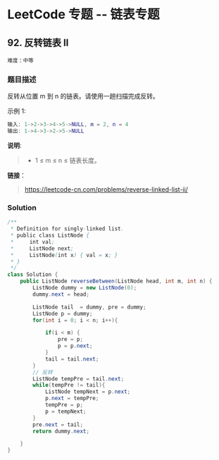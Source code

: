 # LeetCode 专题 -- 链表专题

## 92. 反转链表 II

`难度：中等`

### 题目描述

反转从位置 m 到 n 的链表。请使用一趟扫描完成反转。

示例 1:

```matlab
输入: 1->2->3->4->5->NULL, m = 2, n = 4
输出: 1->4->3->2->5->NULL
```


**说明**:

> - 1 ≤ m ≤ n ≤ 链表长度。

**链接**：
> <https://leetcode-cn.com/problems/reverse-linked-list-ii/>

### Solution


```java
/**
 * Definition for singly-linked list.
 * public class ListNode {
 *     int val;
 *     ListNode next;
 *     ListNode(int x) { val = x; }
 * }
 */
class Solution {
    public ListNode reverseBetween(ListNode head, int m, int n) {
        ListNode dummy = new ListNode(0);
        dummy.next = head;

        ListNode tail  = dummy, pre = dummy;
        ListNode p = dummy;
        for(int i = 0; i < n; i++){

            if(i < m) {
                pre = p;
                p = p.next;
            }
            tail = tail.next;
        }
        // 反转
        ListNode tempPre = tail.next;
        while(tempPre != tail){
            ListNode tempNext = p.next;
            p.next = tempPre;
            tempPre = p;
            p = tempNext;
        }
        pre.next = tail;
        return dummy.next;

    }
}
```